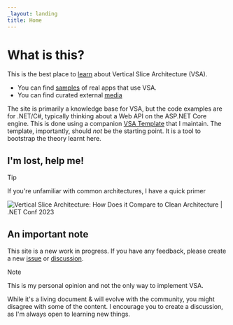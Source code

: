 ```yaml
---
_layout: landing
title: Home
---
```


# What is this?

This is the best place to [learn](/learn/) about Vertical Slice Architecture (VSA).

- You can find [samples](/samples/) of real apps that use VSA.
- You can find curated external [media](/media/)

The site is primarily a knowledge base for VSA, but the code examples are for .NET/C#, typically thinking about a Web API on the ASP.NET Core engine. This is done using a companion [VSA Template]() that I maintain. The template, importantly, should *not* be the starting point. It is a tool to bootstrap the theory learnt here.

## I'm lost, help me!

> [!TIP]
> If you're unfamiliar with common architectures, I have a quick primer
> 
> ![Vertical Slice Architecture: How Does it Compare to Clean Architecture | .NET Conf 2023](https://www.youtube.com/watch?v=T-EwN9UqRwE)

## An important note

This site is a new work in progress. If you have any feedback, please create a new [issue](https://github.com/Hona/VerticalSliceArchitecture.Documentation/issues) or [discussion](https://github.com/Hona/VerticalSliceArchitecture.Documentation/discussions).

> [!NOTE]
> This is my personal opinion and not the only way to implement VSA. 
>
> While it's a living document & will evolve with the community, you might disagree with some of the content. 
> I encourage you to create a discussion, as I'm always open to learning new things.